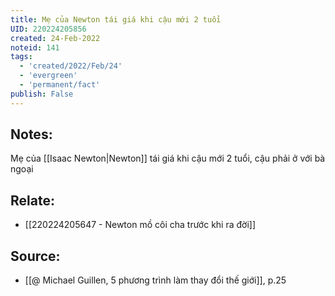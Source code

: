 ```yaml
---
title: Mẹ của Newton tái giá khi cậu mới 2 tuổi
UID: 220224205856
created: 24-Feb-2022
noteid: 141
tags:
  - 'created/2022/Feb/24'
  - 'evergreen'
  - 'permanent/fact'
publish: False
---
```

## Notes:
Mẹ của [[Isaac Newton|Newton]] tái giá khi cậu mới 2 tuổi, cậu phải ở với bà ngoại

## Relate:
- [[220224205647 - Newton mồ côi cha trước khi ra đời]]

## Source:
- [[@ Michael Guillen, 5 phương trình làm thay đổi thế giới]], p.25




